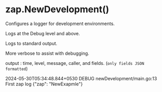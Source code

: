 # zap.NewDevelopment()

Configures a logger for development environments.

Logs at the Debug level and above.

Logs to standard output.

More verbose to assist with debugging.

output : time, level, message, caller, and fields. (`only fields JSON formatted`)

2024-05-30T05:34:48.844+0530	DEBUG	newDevelopment/main.go:13	First zap log	{"zap": "NewExapmle"}
